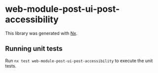 # web-module-post-ui-post-accessibility

This library was generated with [Nx](https://nx.dev).

## Running unit tests

Run `nx test web-module-post-ui-post-accessibility` to execute the unit tests.
